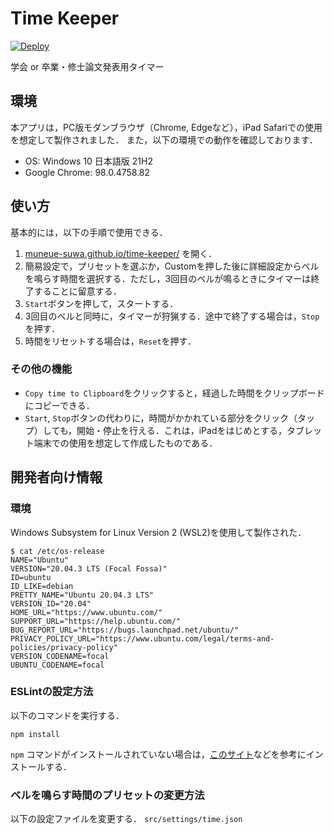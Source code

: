 # Time Keeper

[![Deploy](https://github.com/muneue-suwa/time-keeper/actions/workflows/gh-pages.yml/badge.svg)](https://github.com/muneue-suwa/time-keeper/actions/workflows/gh-pages.yml)

学会 or 卒業・修士論文発表用タイマー

## 環境

本アプリは，PC版モダンブラウザ（Chrome, Edgeなど），iPad Safariでの使用を想定して製作されました．
また，以下の環境での動作を確認しております．

- OS: Windows 10 日本語版 21H2
- Google Chrome: 98.0.4758.82

## 使い方

基本的には，以下の手順で使用できる．

1. [muneue-suwa.github.io/time-keeper/](https://muneue-suwa.github.io/time-keeper/) を開く．
2. 簡易設定で，プリセットを選ぶか，Customを押した後に詳細設定からベルを鳴らす時間を選択する．ただし，3回目のベルが鳴るときにタイマーは終了することに留意する．
3. `Start`ボタンを押して，スタートする．
4. 3回目のベルと同時に，タイマーが狩猟する．途中で終了する場合は，`Stop`を押す．
5. 時間をリセットする場合は，`Reset`を押す．

### その他の機能

- `Copy time to Clipboard`をクリックすると，経過した時間をクリップボードにコピーできる．
- `Start`, `Stop`ボタンの代わりに，時間がかかれている部分をクリック（タップ）しても，開始・停止を行える．これは，iPadをはじめとする，タブレット端末での使用を想定して作成したものである．

## 開発者向け情報

### 環境

Windows Subsystem for Linux Version 2 (WSL2)を使用して製作された．

```bash:os-release
$ cat /etc/os-release
NAME="Ubuntu"
VERSION="20.04.3 LTS (Focal Fossa)"
ID=ubuntu
ID_LIKE=debian
PRETTY_NAME="Ubuntu 20.04.3 LTS"
VERSION_ID="20.04"
HOME_URL="https://www.ubuntu.com/"
SUPPORT_URL="https://help.ubuntu.com/"
BUG_REPORT_URL="https://bugs.launchpad.net/ubuntu/"
PRIVACY_POLICY_URL="https://www.ubuntu.com/legal/terms-and-policies/privacy-policy"
VERSION_CODENAME=focal
UBUNTU_CODENAME=focal
```

### ESLintの設定方法

以下のコマンドを実行する．

```bash:npm-install
npm install
```

`npm` コマンドがインストールされていない場合は，[このサイト](https://github.com/nodesource/distributions/blob/master/README.md)などを参考にインストールする．

### ベルを鳴らす時間のプリセットの変更方法

以下の設定ファイルを変更する． `src/settings/time.json`
